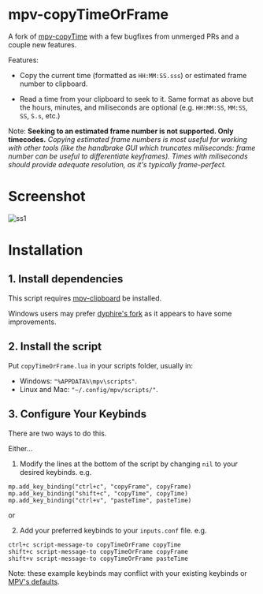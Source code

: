 # mpv-copyTimeOrFrame

A fork of [mpv-copyTime](https://github.com/Arieleg/mpv-copyTime) with a few bugfixes from unmerged PRs and a couple new features.

Features:

- Copy the current time (formatted as `HH:MM:SS.sss`) or estimated frame number to clipboard.

- Read a time from your clipboard to seek to it. Same format as above but the hours, minutes, and miliseconds are optional (e.g. `HH:MM:SS`, `MM:SS`, `SS`, `S.s`, etc.)

Note: **Seeking to an estimated frame number is not supported. Only timecodes.** *Copying estimated frame numbers is most useful for working with other tools (like the handbrake GUI which truncates miliseconds: frame number can be useful to differentiate keyframes). Times with miliseconds should provide adequate resolution, as it's typically frame-perfect.*

# Screenshot
![ss1](https://user-images.githubusercontent.com/40000640/111867156-02f68a00-8951-11eb-84a8-c78616c68aa3.PNG)

# Installation

## 1. Install dependencies

This script requires [mpv-clipboard](https://github.com/CogentRedTester/mpv-clipboard) be installed.

Windows users may prefer [dyphire's fork](https://github.com/dyphire/mpv-clipboard) as it appears to have some improvements.

## 2. Install the script

Put `copyTimeOrFrame.lua` in your scripts folder, usually in:
*  Windows: `"%APPDATA%\mpv\scripts"`.
*  Linux and Mac: `"~/.config/mpv/scripts/"`.

## 3. Configure Your Keybinds

There are two ways to do this.

Either...

1. Modify the lines at the bottom of the script by changing `nil` to your desired keybinds. e.g.
```
mp.add_key_binding("ctrl+c", "copyFrame", copyFrame)
mp.add_key_binding("shift+c", "copyTime", copyTime)
mp.add_key_binding("ctrl+v", "pasteTime", pasteTime)
```

or

2. Add your preferred keybinds to your `inputs.conf` file. e.g.
```
ctrl+c script-message-to copyTimeOrFrame copyTime
shift+c script-message-to copyTimeOrFrame copyFrame
shift+v script-message-to copyTimeOrFrame pasteTime
```

Note: these example keybinds may conflict with your existing keybinds or [MPV's defaults](https://github.com/mpv-player/mpv/blob/master/etc/input.conf).

